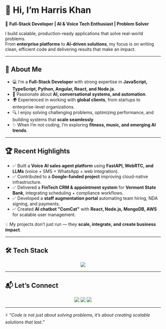 # 👋 Hi, I’m Harris Khan  

🚀 **Full-Stack Developer | AI & Voice Tech Enthusiast | Problem Solver**  

I build scalable, production-ready applications that solve real-world problems.  
From **enterprise platforms** to **AI-driven solutions**, my focus is on writing clean, efficient code and delivering results that make an impact.  

---

## 🙋 About Me  

- 💻 I’m a **Full-Stack Developer** with strong expertise in **JavaScript, TypeScript, Python, Angular, React, and Node.js**.  
- 🧠 Passionate about **AI, conversational systems, and automation**.  
- 🌍 Experienced in working with **global clients**, from startups to enterprise-level organizations.  
- 🔍 I enjoy solving challenging problems, optimizing performance, and building systems that **scale seamlessly**.  
- ✨ When I’m not coding, I’m exploring **fitness, music, and emerging AI trends**.  

---

## 🏆 Recent Highlights  

- ✅ Built a **Voice AI sales agent platform** using **FastAPI, WebRTC, and LLMs** (voice + SMS + WhatsApp + web integration).  
- ✅ Contributed to a **Google-funded project** improving cloud-native infrastructure.  
- ✅ Delivered a **FinTech CRM & appointment system** for **Vermont State Bank**, integrating scheduling + compliance workflows.  
- ✅ Developed a **staff augmentation portal** automating team hiring, NDA signing, and payments.  
- ✅ Created **AI chatbot "ComCat"** with **React, Node.js, MongoDB, AWS** for scalable user management.  

💡 My projects don’t just run — they **scale, integrate, and create business impact**.  

---

## 🛠 Tech Stack  

<p align="center">
  <img src="https://skillicons.dev/icons?i=ts,js,python,angular,react,nextjs,nodejs,express,fastapi,mongodb,aws,git,docker,postgresql,mysql,html,css,scss,tailwind" />
</p>

---

## 📬 Let’s Connect  

<p align="center">
  <a href="https://www.linkedin.com/in/harriskhan"><img src="https://img.shields.io/badge/-LinkedIn-blue?style=for-the-badge&logo=linkedin" /></a>
  <a href="mailto:harris.khan.dev@gmail.com"><img src="https://img.shields.io/badge/-Email-red?style=for-the-badge&logo=gmail&logoColor=white" /></a>
  <a href="https://github.com/HarrisKhanDev"><img src="https://img.shields.io/badge/-GitHub-black?style=for-the-badge&logo=github" /></a>
</p>  

---

⚡ *“Code is not just about solving problems, it’s about creating scalable solutions that last.”*  
